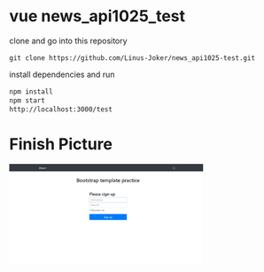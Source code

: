 

# vue news_api1025_test

clone and go into this repository

```
git clone https://github.com/Linus-Joker/news_api1025-test.git

```
install dependencies and run

```
npm install
npm start
http://localhost:3000/test
```

# Finish Picture

<img src="https://github.com/Linus-Joker/Express0813/blob/master/images/Demo-Web.jpg" width="350">
